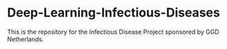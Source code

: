 # Deep-Learning-Infectious-Diseases
This is the repository for the Infectious Disease Project sponsored by GGD Netherlands.
